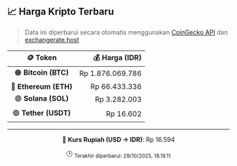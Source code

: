 

<!-- HARGA_KRIPTO -->
## 📈 Harga Kripto Terbaru

> Data ini diperbarui secara otomatis menggunakan [CoinGecko API](https://www.coingecko.com/) dan [exchangerate.host](https://exchangerate.host/)

<div align="center">

| 🪙 Token | 💰 Harga (IDR) |
|:------:|---------------:|
| 🟠 **Bitcoin (BTC)**   | Rp 1.876.069.786 |
| 🔵 **Ethereum (ETH)**  | Rp 66.433.336 |
| 🟣 **Solana (SOL)**    | Rp 3.282.003 |
| 🟢 **Tether (USDT)**   | Rp 16.602 |

---

💱 **Kurs Rupiah (USD → IDR)**: Rp 16.594

🕒 <sub>Terakhir diperbarui: 29/10/2025, 18.19.11</sub>

</div>
<!-- /HARGA_KRIPTO -->